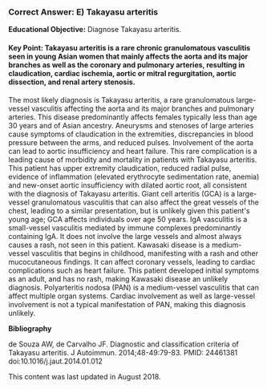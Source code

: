 
### Correct Answer: E) Takayasu arteritis 

**Educational Objective:** Diagnose Takayasu arteritis.

#### **Key Point:** Takayasu arteritis is a rare chronic granulomatous vasculitis seen in young Asian women that mainly affects the aorta and its major branches as well as the coronary and pulmonary arteries, resulting in claudication, cardiac ischemia, aortic or mitral regurgitation, aortic dissection, and renal artery stenosis.

The most likely diagnosis is Takayasu arteritis, a rare granulomatous large-vessel vasculitis affecting the aorta and its major branches and pulmonary arteries. This disease predominantly affects females typically less than age 30 years and of Asian ancestry. Aneurysms and stenoses of large arteries cause symptoms of claudication in the extremities, discrepancies in blood pressure between the arms, and reduced pulses. Involvement of the aorta can lead to aortic insufficiency and heart failure. This rare complication is a leading cause of morbidity and mortality in patients with Takayasu arteritis. This patient has upper extremity claudication, reduced radial pulse, evidence of inflammation (elevated erythrocyte sedimentation rate, anemia) and new-onset aortic insufficiency with dilated aortic root, all consistent with the diagnosis of Takayasu arteritis.
Giant cell arteritis (GCA) is a large-vessel granulomatous vasculitis that can also affect the great vessels of the chest, leading to a similar presentation, but is unlikely given this patient's young age; GCA affects individuals over age 50 years.
IgA vasculitis is a small-vessel vasculitis mediated by immune complexes predominantly containing IgA. It does not involve the large vessels and almost always causes a rash, not seen in this patient.
Kawasaki disease is a medium-vessel vasculitis that begins in childhood, manifesting with a rash and other mucocutaneous findings. It can affect coronary vessels, leading to cardiac complications such as heart failure. This patient developed initial symptoms as an adult, and has no rash, making Kawasaki disease an unlikely diagnosis.
Polyarteritis nodosa (PAN) is a medium-vessel vasculitis that can affect multiple organ systems. Cardiac involvement as well as large-vessel involvement is not a typical manifestation of PAN, making this diagnosis unlikely.

**Bibliography**

de Souza AW, de Carvalho JF. Diagnostic and classification criteria of Takayasu arteritis. J Autoimmun. 2014;48-49:79-83. PMID: 24461381 doi:10.1016/j.jaut.2014.01.012

This content was last updated in August 2018.